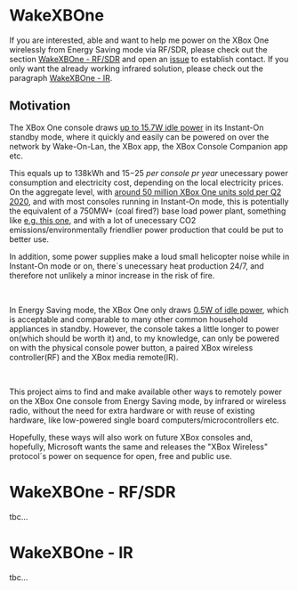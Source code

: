 # WakeXBOne
If you are interested, able and want to help me power on the XBox One wirelessly from Energy Saving mode via RF/SDR, please check out the section [WakeXBOne - RF/SDR](https://github.com/Vegz78/WakeXBOne#wakexbone---rfsdr) and open an [issue](https://github.com/Vegz78/WakeXBOne/issues) to establish contact. If you only want the already working infrared solution, please check out the paragraph [WakeXBOne - IR](https://github.com/Vegz78/WakeXBOne#wakexbone---ir).

## Motivation
The XBox One console draws [up to 15.7W idle power](https://www.nrdc.org/sites/default/files/video-game-consoles-IP.pdf) in its Instant-On standby mode, where it quickly and easily can be powered on over the network by Wake-On-Lan, the XBox app, the XBox Console Companion app etc. 

This equals up to 138kWh and $15-$25 _per console pr year_ unecessary power consumption and electricity cost, depending on the local electricity prices. On the aggregate level, with [around 50 million XBox One units sold per Q2 2020](https://www.ampereanalysis.com/insight/sony-banks-on-playstation-studios-to-deliver-another-winning-console-generation), and with most consoles running in Instant-On mode, this is potentially the equivalent of a 750MW+ (coal fired?) base load power plant, something like [e.g. this one](https://en.wikipedia.org/wiki/A._B._Brown_Generating_Station), and with a lot of unecessary CO2 emissions/environmentally friendlier power production that could be put to better use.

In addition, some power supplies make a loud small helicopter noise while in Instant-On mode or on, there´s unecessary heat production 24/7, and therefore not unlikely a minor increase in the risk of fire.

<br>

In Energy Saving mode, the XBox One only draws [0.5W of idle power](https://support.xbox.com/en-US/help/hardware-network/power/learn-about-power-modes), which is acceptable and comparable to many other common household appliances in standby. However, the console takes a little longer to power on(which should be worth it) and, to my knowledge, can only be powered on with the physical console power button, a paired XBox wireless controller(RF) and the XBox media remote(IR).

<br>

This project aims to find and make available other ways to remotely power on the XBox One console from Energy Saving mode, by infrared or wireless radio, without the need for extra hardware or with reuse of existing hardware, like low-powered single board computers/microcontrollers etc.

Hopefully, these ways will also work on future XBox consoles and, hopefully, Microsoft wants the same and releases the "XBox Wireless" protocol´s power on sequence for open, free and public use.

# WakeXBOne - RF/SDR
tbc...

# WakeXBOne - IR
tbc...
